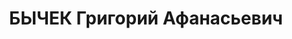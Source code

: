 ---
title: БЫЧЕК Григорий Афанасьевич
description: "1890 року народження, с. Парафіївка Ічнянського району Чернігівської\
  \ області, українець, освіта неповна вища, член ВКГІ(б). Проживав: м. Сталіно Донецької\
  \ області, спецмістечко. корпус 3, кв. 53. Керівник облплемзаготконтори обласного\
  \ земельного управління. \n  Заарештований 2 вересня 1937 року. Засуджений військовою\
  \ колегією Верховного Суду СРСР до розстрілу з конфіскацією майна. Вирок приведено\
  \ до виконання у м. Сталіно 2 грудня 1937 року. \n  Реабілітований у 1991 році."
---